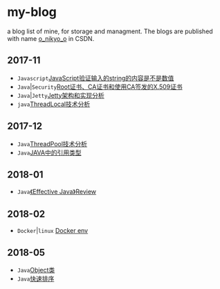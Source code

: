 # my-blog
a blog list of mine, for storage and managment. The blogs are published with name [o_nikyo_o](http://blog.csdn.net/o_nikyo_o) in CSDN.

## 2017-11

- `Javascript`[JavaScript验证输入的string的内容是不是数值](./JavaScript验证输入的string的内容是不是数值.md)
- `Java`|`Security`[Root证书、CA证书和使用CA签发的X.509证书](./Root证书、CA证书和使用CA签发的X.509证书.md)
- `Java`|`Jetty`[Jetty架构和实现分析](./Jetty架构和实现分析.md)
- `java`[ThreadLocal技术分析](./ThreadLocal技术分析.md)

## 2017-12

- `Java`[ThreadPool技术分析](./ThreadPool技术分析.md)
- `Java`[JAVA中的引用类型](./JAVA中的引用类型.md)

## 2018-01

- `Java`[《Effective Java》Review](./Effective_Java_Review.md)


## 2018-02

- `Docker`|`linux` [Docker env](./docker_issue.md)

## 2018-05

- `Java`[Object类](./Object.md)
- `Java`[快速排序](./q_sort.md)